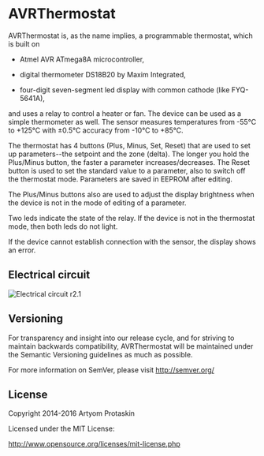 # AVRThermostat

AVRThermostat is, as the name implies, a programmable thermostat, which is built
on

* Atmel AVR ATmega8A microcontroller,

* digital thermometer DS18B20 by Maxim Integrated,

* four-digit seven-segment led display with common cathode (like FYQ-5641A),

and uses a relay to control a heater or fan. The device can be used as a simple
thermometer as well. The sensor measures temperatures from -55°C to +125°C
with ±0.5°C accuracy from -10°C to +85°C.

The thermostat has 4 buttons (Plus, Minus, Set, Reset) that are used to set up
parameters--the setpoint and the zone (delta). The longer you hold the 
Plus/Minus button, the faster a parameter increases/decreases. The Reset button
is used to set the standard value to a parameter, also to switch off the
thermostat mode. Parameters are saved in EEPROM after editing.

The Plus/Minus buttons also are used to adjust the display brightness when
the device is not in the mode of editing of a parameter.

Two leds indicate the state of the relay. If the device is not in the thermostat
mode, then both leds do not light.

If the device cannot establish connection with the sensor, the display shows
an error.

## Electrical circuit

![Electrical circuit r2.1](http://artyom.protaskin.ru/storage/avrthermostat/pictures/avrthermostat-circuit-r21.png)

## Versioning

For transparency and insight into our release cycle, and for striving to
maintain backwards compatibility, AVRThermostat will be maintained under the
Semantic Versioning guidelines as much as possible.

For more information on SemVer, please visit http://semver.org/

## License

Copyright 2014-2016 Artyom Protaskin

Licensed under the MIT License:

http://www.opensource.org/licenses/mit-license.php
